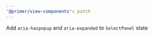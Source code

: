 ```yaml
---
'@primer/view-components': patch
---
```


Add `aria-haspopup` and `aria-expanded` to `SelectPanel` state
